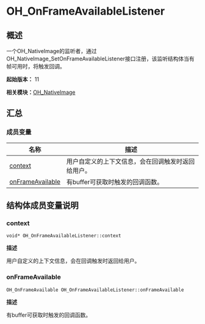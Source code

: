 # OH_OnFrameAvailableListener


## 概述

一个OH_NativeImage的监听者，通过OH_NativeImage_SetOnFrameAvailableListener接口注册，该监听结构体当有帧可用时，将触发回调。

**起始版本：** 11

**相关模块：**[OH_NativeImage](_o_h___native_image.md)


## 汇总


### 成员变量

| 名称 | 描述 |
| -------- | -------- |
| [context](#context) | 用户自定义的上下文信息，会在回调触发时返回给用户。 |
| [onFrameAvailable](#onframeavailable) | 有buffer可获取时触发的回调函数。 |


## 结构体成员变量说明


### context

```
void* OH_OnFrameAvailableListener::context
```

**描述**

用户自定义的上下文信息，会在回调触发时返回给用户。


### onFrameAvailable

```
OH_OnFrameAvailable OH_OnFrameAvailableListener::onFrameAvailable
```

**描述**

有buffer可获取时触发的回调函数。
